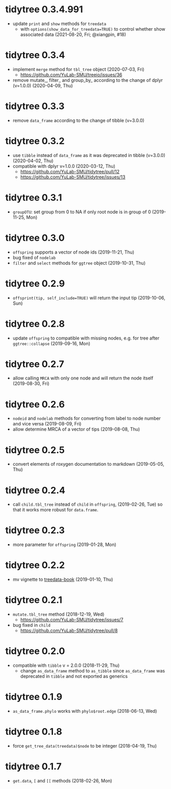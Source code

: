 # tidytree 0.3.4.991

+ update `print` and `show` methods for `treedata`
  - with `options(show_data_for_treedata=TRUE)` to control whether show associated data (2021-08-20, Fri; @xiangpin, #18)
  
# tidytree 0.3.4

+ implement `merge` method for `tbl_tree` object (2020-07-03, Fri)
  - <https://github.com/YuLab-SMU/treeio/issues/36>
+ remove mutate_, filter_ and group_by_ according to the change of dplyr (v=1.0.0) (2020-04-09, Thu)

# tidytree 0.3.3

+ remove `data_frame` according to the change of tibble (v=3.0.0)

# tidytree 0.3.2

+ use `tibble` instead of `data_frame` as it was deprecated in tibble (v=3.0.0) (2020-04-02, Thu)
+ compatible with dplyr v=1.0.0 (2020-03-12, Thu)
  - <https://github.com/YuLab-SMU/tidytree/pull/12>
  - <https://github.com/YuLab-SMU/tidytree/issues/13>

# tidytree 0.3.1

+ `groupOTU`: set group from 0 to NA if only root node is in group of 0 (2019-11-25, Mon)

# tidytree 0.3.0

+ `offspring` supports a vector of node ids (2019-11-21, Thu)
+ bug fixed of `nodelab` 
+ `filter` and `select` methods for `ggtree` object (2019-10-31, Thu)

# tidytree 0.2.9

+ `offsprint(tip, self_include=TRUE)` will return the input tip (2019-10-06, Sun)

# tidytree 0.2.8

+ update `offspring` to compatible with missing nodes, e.g. for tree after `ggtree::collapse` (2019-09-16, Mon)

# tidytree 0.2.7

+ allow calling `MRCA` with only one node and will return the node itself (2019-08-30, Fri)

# tidytree 0.2.6

+ `nodeid` and `nodelab` methods for converting from label to node number and vice versa (2019-08-09, Fri)
+ allow determine MRCA of a vector of tips (2019-08-08, Thu)

# tidytree 0.2.5

+ convert elements of roxygen documentation to markdown (2019-05-05, Thu)

# tidytree 0.2.4

+ call `child.tbl_tree` instead of `child` in `offspring`, (2019-02-26, Tue)
  so that it works more robust for `data.frame`.

# tidytree 0.2.3

+ more parameter for `offspring` (2019-01-28, Mon)

# tidytree 0.2.2

+ mv vignette to [treedata-book](https://yulab-smu.top/treedata-book/) (2019-01-10, Thu)

# tidytree 0.2.1

+ `mutate.tbl_tree` method (2018-12-19, Wed)
  - <https://github.com/YuLab-SMU/tidytree/issues/7>
+ bug fixed in `child` 
  - <https://github.com/YuLab-SMU/tidytree/pull/8>

# tidytree 0.2.0

+ compatible with `tibble` v = 2.0.0 (2018-11-29, Thu)
  - change `as_data_frame` method to `as_tibble` since `as_data_frame` was deprecated in `tibble` and not exported as generics
  
# tidytree 0.1.9

+ `as_data_frame.phylo` works with `phylo$root.edge` (2018-06-13, Wed)

# tidytree 0.1.8

+ force `get_tree_data(treedata)$node` to be integer (2018-04-19, Thu)

# tidytree 0.1.7

+ `get.data`, `[` and `[[` methods (2018-02-26, Mon)
